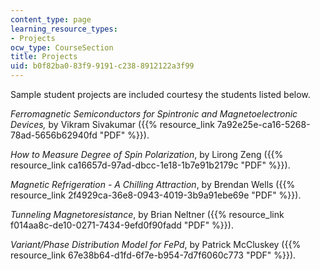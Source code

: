 ```yaml
---
content_type: page
learning_resource_types:
- Projects
ocw_type: CourseSection
title: Projects
uid: b0f82ba0-83f9-9191-c238-8912122a3f99
---
```


Sample student projects are included courtesy the students listed below.

_Ferromagnetic Semiconductors for Spintronic and Magnetoelectronic Devices,_ by Vikram Sivakumar ({{% resource_link 7a92e25e-ca16-5268-78ad-5656b62940fd "PDF" %}}).

_How to Measure Degree of Spin Polarization_, by Lirong Zeng ({{% resource_link ca16657d-97ad-dbcc-1e18-1b7e91b2179c "PDF" %}}).

_Magnetic Refrigeration - A Chilling Attraction_, by Brendan Wells ({{% resource_link 2f4929ca-36e8-0943-4019-3b9a91ebe69e "PDF" %}}).

_Tunneling Magnetoresistance_, by Brian Neltner ({{% resource_link f014aa8c-de10-0271-7434-9efd0f90fadd "PDF" %}}).

_Variant/Phase Distribution Model for FePd_, by Patrick McCluskey ({{% resource_link 67e38b64-d1fd-6f7e-b954-7d7f6060c773 "PDF" %}}).